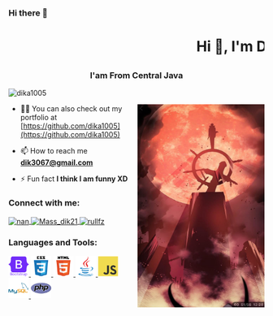 ### Hi there 👋
<h1 align="center" color="blue"><marquee behavior="scroll" direction="left">Hi 👋, I'm Dika Ramadani</marquee></h1>
<h3 align="center"> I'am From Central Java</h3>

<p align="left"> <img src="https://komarev.com/ghpvc/?username=bayu1s&label=Profile%20views&color=129e00&style=plastic" alt="dika1005" /> </p>
<img align="right" alt="Coding" width="250" height="400" src="metus.png">

- 👨‍💻 You can also check out my portfolio at [https://github.com/dika1005](https://github.com/dika1005)

- 📫 How to reach me **dik3067@gmail.com**

- ⚡ Fun fact **I think I am funny XD**

<h3 align="left">Connect with me:</h3>
<p align="left">

<a href="undefined" target="_blank">
  <img align="center" src="https://cdn.jsdelivr.net/npm/simple-icons@3.0.1/icons/linkedin.svg" alt="nan" height="30" width="40" fill="white"/>
</a>
<a href="https://www.instagram.com/mas_dikk21/" target="_blank">
  <img align="center" src="https://cdn.jsdelivr.net/npm/simple-icons@3.0.1/icons/instagram.svg" alt="Mass_dik21" height="30" width="40" fill="white"/>
</a>
<a href="https://www.facebook.com/profile.php?id=100087939921684" target="_blank">
  <img align="center" src="https://cdn.jsdelivr.net/npm/simple-icons@3.0.1/icons/facebook.svg" alt="rullfz" height="30" width="40" fill="white"/>
</a>


</p>

<h3 align="left">Languages and Tools:</h3>
<p align="left"> <a href="https://getbootstrap.com" target="_blank" rel="noreferrer"> <img src="https://raw.githubusercontent.com/devicons/devicon/master/icons/bootstrap/bootstrap-plain-wordmark.svg" alt="bootstrap" width="40" height="40"/> </a> <a href="https://www.w3schools.com/css/" target="_blank" rel="noreferrer"> <img src="https://raw.githubusercontent.com/devicons/devicon/master/icons/css3/css3-original-wordmark.svg" alt="css3" width="40" height="40"/> </a> <a href="https://www.w3.org/html/" target="_blank" rel="noreferrer"> <img src="https://raw.githubusercontent.com/devicons/devicon/master/icons/html5/html5-original-wordmark.svg" alt="html5" width="40" height="40"/> </a> <a href="https://www.java.com" target="_blank" rel="noreferrer"> <img src="https://raw.githubusercontent.com/devicons/devicon/master/icons/java/java-original.svg" alt="java" width="40" height="40"/> </a> <a href="https://developer.mozilla.org/en-US/docs/Web/JavaScript" target="_blank" rel="noreferrer"> <img src="https://raw.githubusercontent.com/devicons/devicon/master/icons/javascript/javascript-original.svg" alt="javascript" width="40" height="40"/> </a> <a href="https://www.mysql.com/" target="_blank" rel="noreferrer"> <img src="https://raw.githubusercontent.com/devicons/devicon/master/icons/mysql/mysql-original-wordmark.svg" alt="mysql" width="40" height="40"/> </a> <a href="https://www.php.net" target="_blank" rel="noreferrer"> <img src="https://raw.githubusercontent.com/devicons/devicon/master/icons/php/php-original.svg" alt="php" width="40" height="40"/> </a> </p>
